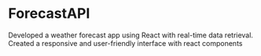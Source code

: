 # ForecastAPI

 Developed a weather forecast app using React with real-time data retrieval. Created a responsive and user-friendly interface with
 react components
